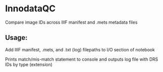 # InnodataQC
Compare image IDs across IIIF manifest and .mets metadata files

## Usage:
Add IIIF manifest, .mets, and .txt (log) filepaths to I/O section of notebook

Prints match/mis-match statement to console and outputs log file with DRS IDs by type (extension)
